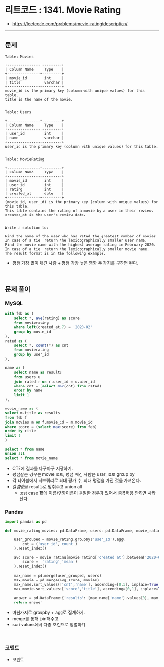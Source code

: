 # 리트코드 : 1341. Movie Rating
* https://leetcode.com/problems/movie-rating/description/

---

## 문제
```text
Table: Movies

+---------------+---------+
| Column Name   | Type    |
+---------------+---------+
| movie_id      | int     |
| title         | varchar |
+---------------+---------+
movie_id is the primary key (column with unique values) for this table.
title is the name of the movie.
 

Table: Users

+---------------+---------+
| Column Name   | Type    |
+---------------+---------+
| user_id       | int     |
| name          | varchar |
+---------------+---------+
user_id is the primary key (column with unique values) for this table.
 

Table: MovieRating

+---------------+---------+
| Column Name   | Type    |
+---------------+---------+
| movie_id      | int     |
| user_id       | int     |
| rating        | int     |
| created_at    | date    |
+---------------+---------+
(movie_id, user_id) is the primary key (column with unique values) for this table.
This table contains the rating of a movie by a user in their review.
created_at is the user's review date. 
 

Write a solution to:

Find the name of the user who has rated the greatest number of movies. In case of a tie, return the lexicographically smaller user name.
Find the movie name with the highest average rating in February 2020. In case of a tie, return the lexicographically smaller movie name.
The result format is in the following example.
```

* 평점 가장 많이 매긴 사람 + 평점 가장 높은 영화 두 가지를 구하면 된다.

<br>

## 문제 풀이

### **MySQL**
```SQL
with feb as (
    select *, avg(rating) as score
    from movierating
    where left(created_at,7) = '2020-02'
    group by movie_id
),
rated as (
    select *, count(*) as cnt
    from movierating
    group by user_id
),

name as (
    select name as results
    from users u
    join rated r on r.user_id = u.user_id
    where cnt = (select max(cnt) from rated)
    order by name
    limit 1
),

movie_name as (
select m.title as results
from feb f
join movies m on f.movie_id = m.movie_id
where score = (select max(score) from feb)
order by title
limit 1
)

select * from name
union all
select * from movie_name
```

* CTE에 결과를 마구마구 저장하기.
* 평점같은 경우는 movie id로, 평점 매긴 사람은 user_id로 group by
* 각 테이블에서 서브쿼리로 최대 평가 수, 최대 평점을 가진 것을 가져온다.
* 컬럼명을 results로 맞춰주고 union all
  * test case 18에 이름/영화이름이 동일한 경우가 있어서 중복허용 안하면 사라진다.
  
### **Pandas**
```python
import pandas as pd

def movie_rating(movies: pd.DataFrame, users: pd.DataFrame, movie_rating: pd.DataFrame) -> pd.DataFrame:

    user_grouped = movie_rating.groupby('user_id').agg(
        cnt = ('user_id','count')
    ).reset_index()

    avg_score = movie_rating[movie_rating['created_at'].between('2020-02-01','2020-02-29')].groupby('movie_id').agg(
        score = ('rating','mean')
    ).reset_index()
    
    max_name = pd.merge(user_grouped, users)
    max_movie = pd.merge(avg_score, movies)
    max_name.sort_values(['cnt','name'], ascending=[0,1], inplace=True)
    max_movie.sort_values(['score','title'], ascending=[0,1], inplace=True)

    answer = pd.DataFrame({'results': [max_name['name'].values[0], max_movie['title'].values[0]]})
    return answer
```

* 마찬가지로 groupby + agg로 집계하기.
* merge를 통해 join해주고
* sort values에서 다중 조건으로 정렬하기
  
<br>

### **코멘트**
* 코멘트
